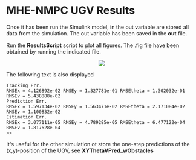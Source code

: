 # MHE-NMPC UGV Results 
Once it has been run the Simulink model, in the out variable are stored all data from the simulation.
The out variable has been saved in the **out** file.

Run the **ResultsScript** script to plot all figures. The .fig file have been obtained by running the indicated file.
<p align="center">
<img src="Figure_5.eps">
</p>
The following text is also displayed

```shell
Tracking Err.
RMSEx = 4.126892e-02 RMSEy = 1.327781e-01 RMSEtheta = 1.302032e-01 RMSEv = 5.438888e-02
Prediction Err.
RMSEx = 1.597134e-02 RMSEy = 1.563471e-02 RMSEtheta = 2.171084e-02 RMSEv = 1.100832e-02
Estimation Err.
RMSEx = 3.077111e-05 RMSEy = 4.789285e-05 RMSEtheta = 6.477122e-04 RMSEv = 1.817628e-04
>>
```

It's useful for the other simulation ot store the one-step predictions of the (x,y)-position of the UGV, see **XYThetaVPred_wObstacles**
